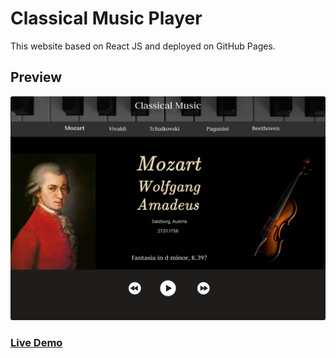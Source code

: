 # Classical Music Player

This website based on React JS and deployed on GitHub Pages.

## Preview

<a href="https://versi-on.github.io/classical-music/">
<img src="./src/assets/img/mockup.jpg" style="border-radius:3px;" />
</a>

### [Live Demo](https://versi-on.github.io/classical-music/)
